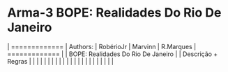 # Arma-3 BOPE: Realidades Do Rio De Janeiro
| =============
| Authors:
| RobérioJr
| Marvinn
| R.Marques
| =============
|
|  BOPE: Realidades Do Rio De Janeiro
| 
|  Descrição + Regras 
| 
|
|
| 
|
| 
|
| 
|
| 
|
| 
|
| 
|
| 
|
| 
|
| 
|
| 
|